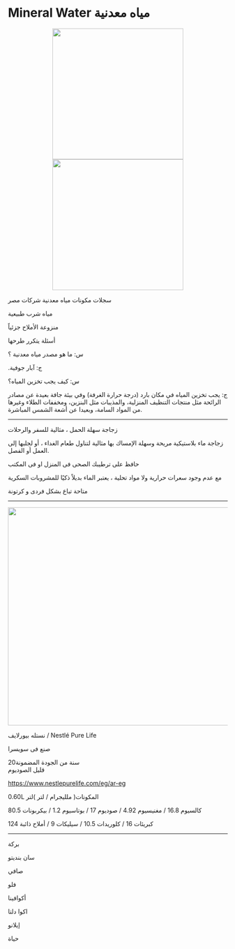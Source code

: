 # Mineral Water مياه معدنية
 


<p align="center"><img src="https://user-images.githubusercontent.com/55116927/189504927-e411a43d-1f45-4b9c-a184-3d34bec06d45.jpg"  width="300" height="300" /> <img src="https://user-images.githubusercontent.com/55116927/189505087-2c5a987d-1d5d-43d8-b16a-86258e3037a1.jpg"  width="300" height="300" />
 
 
 سجلات مكونات مياه معدنية شركات مصر
 
مياه شرب طبيعية
 
منزوعة الأملاح جزئياً
 
أسئلة يتكرر طرحها
 
س: ما هو مصدر مياه معدنية ؟

.ج: آبار جوفية
 
س: كيف يجب تخزين المياه؟

ج: يجب تخزين المياه في مكان بارد (درجة حرارة الغرفة) وفي بيئة جافة بعيدة عن مصادر الرائحة مثل منتجات التنظيف المنزلية، والمذيبات مثل البنزين، ومخففات الطلاء وغيرها من المواد السامة، وبعيدا عن أشعة الشمس المباشرة.
 
 --------------------------------------------------------------------

 
 زجاجة سهلة الحمل ، مثالية للسفر والرحلات
 
زجاجة ماء بلاستيكية مريحة وسهلة الإمساك بها مثالية لتناول طعام الغداء ، أو لجلبها إلى العمل أو الفصل.

حافظ على ترطيبك الصحى فى المنزل او فى المكتب
 
مع عدم وجود سعرات حرارية ولا مواد تحلية ، يعتبر الماء بديلاً ذكيًا للمشروبات السكرية
 
متاحة
تباع بشكل فردى و كرتونة

--------------------------------------------------------------------

<p align="center"><img src="https://user-images.githubusercontent.com/55116927/189762679-9e4c7d4a-84a2-4767-ba9c-3530c89a2dc0.png"  width="1000" height="500" />
 
 
نستله بيورلايف / Nestlé Pure Life


صنع فى سويسرا

20سنة من الجودة المضمونة  
قليل الصوديوم

 https://www.nestlepurelife.com/eg/ar-eg

0.60L المكونات( ملليجرام / لتر )لتر

كالسيوم 16.8 / مغنيسيوم 4.92 / صوديوم 17 / بوتاسيوم 1.2 / بيكربونات 80.5

كبريئات 16 / كلوريدات 10.5 / سيليكات 9 / أملاح ذائبة 124


---------------------------------------------------------------------
بركة

سان بنديتو

صافي


فلو

أكوافينا

اكوا دلتا 

إيلانو

حياة

 
